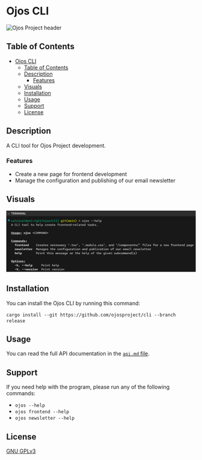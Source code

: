 # Ojos CLI

![Ojos Project header](https://ojosproject.org/images/header.png)

## Table of Contents

- [Ojos CLI](#ojos-cli)
  - [Table of Contents](#table-of-contents)
  - [Description](#description)
    - [Features](#features)
  - [Visuals](#visuals)
  - [Installation](#installation)
  - [Usage](#usage)
  - [Support](#support)
  - [License](#license)

## Description

A CLI tool for Ojos Project development.

### Features

- Create a new page for frontend development
- Manage the configuration and publishing of our email newsletter

## Visuals

![Ojos CLI visual running `ojos --help`](.github/assets/visual.png)

## Installation

You can install the Ojos CLI by running this command:

```shell
cargo install --git https://github.com/ojosproject/cli --branch release
```

## Usage

You can read the full API documentation in the [`api.md` file](./docs/api.md).

## Support

If you need help with the program, please run any of the following commands:

- `ojos --help`
- `ojos frontend --help`
- `ojos newsletter --help`

## License

[GNU GPLv3](https://choosealicense.com/licenses/gpl-3.0/)
